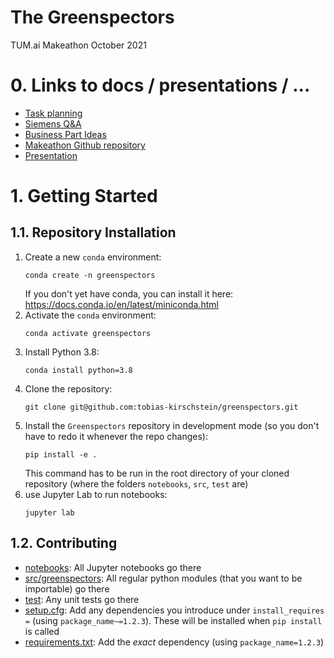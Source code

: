 # The Greenspectors
TUM.ai Makeathon October 2021

# 0. Links to docs / presentations / ...
 - [Task planning](https://docs.google.com/document/d/1Ro8nIAeYcWVywB1NEJlZ1F7wzv7KIiPk-sV98JiK3Ro/edit?usp=sharing)
 - [Siemens Q&A](https://docs.google.com/document/d/1Vqd6bRytk_fKfnCmVjwEGyBJnr00Gjnls0Gd2aTCW_E/edit?usp=sharing)
 - [Business Part Ideas](https://docs.google.com/document/d/1RwkyPaZ-CcJfWCudokT2mA4mJjkWvEx7CNlf-2D51Qs/edit?usp=sharing)
 - [Makeathon Github repository](https://github.com/tum-ai/os-makeathon-2021)
 - [Presentation](https://docs.google.com/presentation/d/10jGVwk_PDrPKcCpRgqFM284chptmDy_yHuPH3HSk8E4/edit?usp=sharing)


# 1. Getting Started
## 1.1. Repository Installation

 1. Create a new `conda` environment:  
    ```shell
    conda create -n greenspectors
    ```
    If you don't yet have conda, you can install it here: https://docs.conda.io/en/latest/miniconda.html
 2. Activate the `conda` environment:
    ```shell
    conda activate greenspectors
    ```
 3. Install Python 3.8:
    ```shell
    conda install python=3.8
    ```
 4. Clone the repository:
    ```shell
    git clone git@github.com:tobias-kirschstein/greenspectors.git
    ```
 5. Install the `Greenspectors` repository in development mode (so you don't have to redo it whenever the repo changes):
    ```shell
    pip install -e .
    ```
    This command has to be run in the root directory of your cloned repository (where the folders `notebooks`, `src`, `test` are)
 6. use Jupyter Lab to run notebooks:
    ```shell
    jupyter lab
    ```

## 1.2. Contributing

 - [notebooks](notebooks): All Jupyter notebooks go there
 - [src/greenspectors](src/greenspectors): All regular python modules (that you want to be importable) go there
 - [test](test): Any unit tests go there
 - [setup.cfg](setup.cfg): Add any dependencies you introduce under `install_requires =` (using `package_name~=1.2.3`). These will be installed when `pip install` is called
 - [requirements.txt](requirements.txt): Add the *exact* dependency (using `package_name=1.2.3`)
